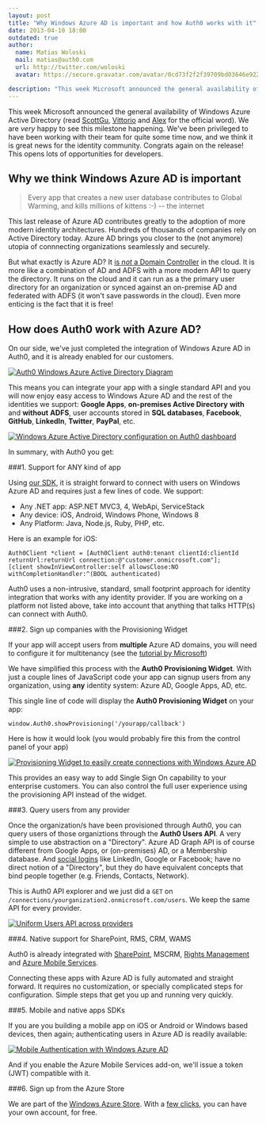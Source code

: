 ```yaml
---
layout: post
title: "Why Windows Azure AD is important and how Auth0 works with it"
date: 2013-04-10 18:00
outdated: true
author:
  name: Matias Woloski
  mail: matias@auth0.com
  url: http://twitter.com/woloski
  avatar: https://secure.gravatar.com/avatar/0cd73f2f2f39709bd03646e9225cc3d3?s=60

description: "This week Microsoft announced the general availability of Windows Azure Active Directory (read ScottGu, Vittorio and Alex for the official word)."
---
```



This week Microsoft announced the general availability of Windows Azure Active Directory (read [ScottGu](http://weblogs.asp.net/scottgu/archive/2013/04/08/windows-azure-active-directory-general-availability-new-backup-service-web-site-monitoring-and-diagnostic-improvements.aspx), [Vittorio](http://www.cloudidentity.com/blog/2013/04/08/windows-azure-active-directory-reaches-general-availability/) and [Alex](http://blogs.msdn.com/b/windowsazure/archive/2013/04/08/windows-azure-active-directory-ready-for-production-with-over-265-billion-authentications-amp-2-5-million-organizations-served.aspx) for the official word). We are _very_ happy to see this milestone happening. We've been privileged to have been working with their team for quite some time now, and we think it is great news for the identity community. Congrats again on the release! This opens lots of opportunities for developers.

<!-- more -->

## Why we think Windows Azure AD is important

> Every app that creates a new user database contributes to Global Warming, and kills millions of kittens :-) -- the internet

This last release of Azure AD contributes greatly to the adoption of more modern identity architectures. Hundreds of thousands of companies rely on Active Directory today. Azure AD brings you closer to the (not anymore) utopia of connnecting organizations seamlessly and securely.

But what exactly is Azure AD? It [is _not_ a Domain Controller](http://weblogs.asp.net/scottgu/archive/2013/04/08/windows-azure-active-directory-general-availability-new-backup-service-web-site-monitoring-and-diagnostic-improvements.aspx#10122132) in the cloud. It is more like a combination of AD and ADFS with a more modern API to query the directory. It runs on the cloud and it can run as a the primary user directory for an organization or synced against an on-premise AD and federated with ADFS (it won't save passwords in the cloud). Even more enticing is the fact that it is free!

## How does Auth0 work with Azure AD?

On our side, we've just completed the integration of Windows Azure AD in Auth0, and it is already enabled for our customers.

<p class="small-image">
  <a href="https://s3.amazonaws.com/blog.auth0.com/img/waad-auth0-diagram.png" target="_blank"><img src="https://s3.amazonaws.com/blog.auth0.com/img/waad-auth0-diagram.png" alt="Auth0 Windows Azure Active Directory Diagram"></a>
</p>

This means you can integrate your app with a single standard API and you will now enjoy easy access to Windows Azure AD and the rest of the identities we support: **Google Apps**, **on-premises Active Directory** **with** and **without** **ADFS**, user accounts stored in **SQL databases**, **Facebook**, **GitHub**, **LinkedIn**, **Twitter**, **PayPal**, etc.

<p class="small-image">
  <a href="https://s3.amazonaws.com/blog.auth0.com/img/waad-2.png" target="_blank"><img src="https://s3.amazonaws.com/blog.auth0.com/img/waad-2.png" alt="Windows Azure Active Directory configuration on Auth0 dashboard"></a>
</p>

In summary, with Auth0 you get:

<!-- more -->

###1. Support for ANY kind of app

Using [our SDK](http://docs.auth0.com), it is straight forward to connect with users on Windows Azure AD and requires just a few lines of code. We support:

* Any .NET app: ASP.NET MVC3, 4, WebApi, ServiceStack
* Any device: iOS, Android, Windows Phone, Windows 8
* Any Platform: Java, Node.js, Ruby, PHP, etc.

Here is an example for iOS:

    Auth0Client *client = [Auth0Client auth0:tenant clientId:clientId returnUrl:returnUrl connection:@"customer.onmicrosoft.com"];
    [client showInViewController:self allowsClose:NO withCompletionHandler:^(BOOL authenticated)


Auth0 uses a non-intrusive, standard, small footprint approach for identity integration that works with any identity provider. If you are working on a platform not listed above, take into account that anything that talks HTTP(s) can connect with Auth0.

###2. Sign up companies with the Provisioning Widget

If your app will accept users from **multiple** Azure AD domains, you will need to configure it for multitenancy (see the [tutorial by Microsoft](http://www.windowsazure.com/en-us/develop/net/tutorials/multitenant-apps-for-active-directory/))

We have simplified this process with the __Auth0 Provisioning Widget__. With just a couple lines of JavaScript code your app can signup users from any organization, using __any__ identity system: Azure AD, Google Apps, AD, etc.

This single line of code will display the __Auth0 Provisioning Widget__ on your app:

    window.Auth0.showProvisioning('/yourapp/callback')

Here is how it would look (you would probably fire this from the control panel of your app)

<p class="small-image">
  <a href="https://s3.amazonaws.com/blog.auth0.com/img/waad-provisioning.png" target="_blank"><img src="https://s3.amazonaws.com/blog.auth0.com/img/waad-provisioning.png" alt="Provisioning Widget to easily create connections with Windows Azure AD"></a>
</p>

This provides an easy way to add Single Sign On capability to your enterprise customers. You can also control the full user experience using the provisioning API instead of the widget.

###3. Query users from any provider

Once the organization/s have been provisioned through Auth0, you can query users of those organiztions through the __Auth0 Users API__. A very simple to use abstraction on a "Directory". Azure AD Graph API is of course different from Google Apps, or (on-premises) AD, or a Membership database. And [social logins](http://blog.auth0.com/2013/04/02/Auth0-Adds-Support-For-LinkedIn-PayPal-GitHub-Twitter-and-Facebook/) like LinkedIn, Google or Facebook; have no direct notion of a "Directory", but they do have equivalent concepts that bind people together (e.g. Friends, Contacts, Network).

This is Auth0 API explorer and we just did a `GET` on `/connections/yourganization2.onmicrosoft.com/users`. We keep the same API for every provider.

<p class="small-image">
  <a href="https://s3.amazonaws.com/blog.auth0.com/img/waad-api.png" target="_blank"><img src="https://s3.amazonaws.com/blog.auth0.com/img/waad-api.png" alt="Uniform Users API across providers"></a>
</p>

###4. Native support for SharePoint, RMS, CRM, WAMS

Auth0 is already integrated with [SharePoint](http://blog.auth0.com/2013/03/04/On-Premises-SharePoint-Federated-with-Office-365-and-Google/), MSCRM, [Rights Management](http://blog.auth0.com/2013/03/15/Integrating-Auth0-with-Rights-Management-Services/) and [Azure Mobile Services](http://blog.auth0.com/2013/03/17/Authenticate-Azure-Mobile-Services-apps-with-Everything-using-Auth0/).

Connecting these apps with Azure AD is fully automated and straight forward. It requires no customization, or specially complicated steps for configuration. Simple steps that get you up and running very quickly.

###5. Mobile and native apps SDKs

If you are you building a mobile app on iOS or Android or Windows based devices, then again; authenticating users in Azure AD is readily available:

<p class="small-image">
  <a href="https://s3.amazonaws.com/blog.auth0.com/img/waad-mobile.png" target="_blank"><img src="https://s3.amazonaws.com/blog.auth0.com/img/waad-mobile.png" alt="Mobile Authentication with Windows Azure AD"></a>
</p>

And if you enable the Azure Mobile Services add-on, we'll issue a token (JWT) compatible with it.

###6. Sign up from the Azure Store

We are part of the [Windows Azure Store](http://www.windowsazure.com/en-us/store/overview/). With a [few clicks](http://blog.auth0.com/2013/03/28/Auth0-Now-Available-In-The-Windows-Azure-Store/), you can have your own account, for free.
